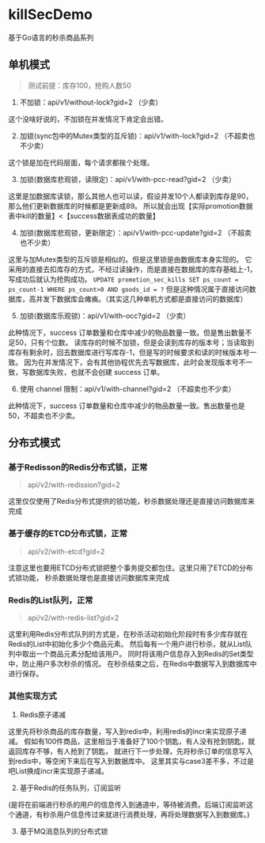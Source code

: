 # killSecDemo
基于Go语言的秒杀商品系列


## 单机模式

> 测试前提：库存100，抢购人数50

1. 不加锁：api/v1/without-lock?gid=2 （少卖）

这个没啥好说的，不加锁在并发情况下肯定会出错。

2. 加锁(sync包中的Mutex类型的互斥锁)：api/v1/with-lock?gid=2 （不超卖也不少卖）

这个锁是加在代码层面，每个请求都挨个处理。

3. 加锁(数据库悲观锁，读限定)：api/v1/with-pcc-read?gid=2 （少卖）

这里是加数据库读锁，那么其他人也可以读，假设并发10个人都读到库存是90，那么他们更新数据库的时候都是更新成89。
所以就会出现【实际promotion数据表中kill的数量】<【success数据表成功的数量】

4. 加锁(数据库悲观锁，更新限定）：api/v1/with-pcc-update?gid=2 （不超卖也不少卖）

这里与加Mutex类型的互斥锁是相似的。但是这里锁是由数据库本身实现的。
它采用的直接去扣库存的方式，不经过读操作，而是直接在数据库的库存基础上-1，写成功后就认为抢购成功。
`UPDATE promotion_sec_kills SET ps_count = ps_count-1 WHERE ps_count>0 AND goods_id = ?`
但是这种情况属于直接访问数据库，高并发下数据库会瘫痪。（其实这几种单机方式都是直接访问的数据库）

5. 加锁(数据库乐观锁)：api/v1/with-occ?gid=2 （少卖）

此种情况下，success 订单数量和仓库中减少的物品数量一致。但是售出数量不足50，只有个位数。
读库存的时候不加锁，但是会读到库存的版本号；当读取到库存有剩余时，回去数据库进行写库存-1，但是写的时候要求和读的时候版本号一致。
因为在并发情况下，会有其他协程优先去写数据库，此时会发现版本号不一致，写数据库失败，也就不会创建 success 订单。

6. 使用 channel 限制：api/v1/with-channel?gid=2 （不超卖也不少卖）

此种情况下，success 订单数量和仓库中减少的物品数量一致。售出数量也是50，不超卖也不少卖。


## 分布式模式


### 基于Redisson的Redis分布式锁，正常

> api/v2/with-redission?gid=2

这里仅仅使用了Redis分布式提供的锁功能，秒杀数据处理还是直接访问数据库来完成

### 基于缓存的ETCD分布式锁，正常

> api/v2/with-etcd?gid=2

注意这里也要用ETCD分布式锁把整个事务提交都包住。这里只用了ETCD的分布式锁功能，
秒杀数据处理也是直接访问数据库来完成

### Redis的List队列，正常

> api/v2/with-redis-list?gid=2

这里利用Redis分布式队列的方式是，在秒杀活动初始化阶段时有多少库存就在Redis的List中初始化多少个商品元素。
然后每有一个用户进行秒杀，就从List队列中取出一个商品元素分配给该用户。
同时将该用户信息存入到Redis的Set类型中，防止用户多次秒杀的情况。
在秒杀结束之后，在Redis中数据写入到数据库中进行保存。

### 


### 其他实现方式

1. Redis原子递减

这里先将秒杀商品的库存数量，写入到redis中，利用redis的incr来实现原子递减。
假如有100件商品，这里相当于准备好了100个钥匙，有人没有抢到钥匙，就返回库存不够，有人抢到了钥匙，
就进行下一步处理，先将秒杀订单的信息写入到redis中，等空闲下来后在写入到数据库中。
这里其实与case3差不多，不过是吧List换成incr来实现原子递减。

2. 基于Redis的任务队列，订阅监听

(是将在前端进行秒杀的用户的信息传入到通道中，等待被消费。后端订阅监听这个通道，有秒杀用户信息传过来就进行消费处理，再将处理数据写入到数据库。)

3. 基于MQ消息队列的分布式锁

